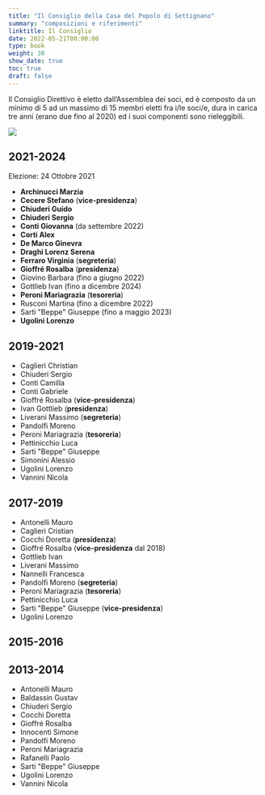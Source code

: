 ```yaml
---
title: "Il Consiglio della Casa del Popolo di Settignano"
summary: "composizioni e riferimenti"
linktitle: Il Consiglio
date: 2022-05-21T00:00:00
type: book
weight: 30
show_date: true
toc: true
draft: false
---
```


Il Consiglio Direttivo è eletto dall’Assemblea dei soci, ed è composto da un minimo di 5 ad un massimo di 15 membri eletti fra i/le soci/e, dura in carica tre anni (erano due fino al 2020) ed i suoi componenti sono rieleggibili.

![](foto/consiglio2022.webp)

## 2021-2024
Elezione: 24 Ottobre 2021

- **Archinucci Marzia**
- **Cecere Stefano** (**vice-presidenza**)
- **Chiuderi Guido**
- **Chiuderi Sergio**
- **Conti Giovanna** (da settembre 2022)
- **Corti Alex**
- **De Marco Ginevra**
- **Draghi Lorenz Serena**
- **Ferraro Virginia** (**segreteria**)
- **Gioffré Rosalba** (**presidenza**)
- Giovino Barbara  (fino a giugno 2022)
- Gottlieb Ivan (fino a dicembre 2024)
- **Peroni Mariagrazia** (**tesoreria**)
- Rusconi Martina (fino a dicembre 2022)
- Sarti "Beppe" Giuseppe (fino a maggio 2023)
- **Ugolini Lorenzo**

## 2019-2021

- Caglieri Christian
- Chiuderi Sergio
- Conti Camilla
- Conti Gabriele
- Gioffré Rosalba (**vice-presidenza**)
- Ivan Gottlieb (**presidenza**)
- Liverani Massimo (**segreteria**)
- Pandolfi Moreno
- Peroni Mariagrazia (**tesoreria**)
- Pettinicchio Luca
- Sarti "Beppe" Giuseppe
- Simonini Alessio
- Ugolini Lorenzo
- Vannini Nicola

## 2017-2019

- Antonelli Mauro
- Caglieri Cristian
- Cocchi Doretta (**presidenza**)
- Gioffré Rosalba (**vice-presidenza** dal 2018)
- Gottlieb Ivan
- Liverani Massimo
- Nannelli Francesca
- Pandolfi Moreno (**segreteria**)
- Peroni Mariagrazia (**tesoreria**)
- Pettinicchio Luca
- Sarti "Beppe" Giuseppe (**vice-presidenza**)
- Ugolini Lorenzo

## 2015-2016

## 2013-2014

- Antonelli Mauro
- Baldassin Gustav
- Chiuderi Sergio
- Cocchi Doretta
- Gioffré Rosalba
- Innocenti Simone
- Pandolfi Moreno
- Peroni Mariagrazia
- Rafanelli Paolo
- Sarti "Beppe" Giuseppe
- Ugolini Lorenzo
- Vannini Nicola
